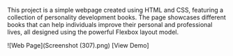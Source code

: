 This project is a simple webpage created using HTML and CSS, featuring a collection of personality development books. The page showcases different books that can help individuals improve their personal and professional lives, all designed using the powerful Flexbox layout model.

![Web Page](Screenshot (307).png)
[View Demo]
